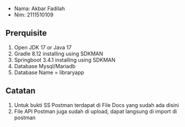 - Nama: Akbar Fadilah
- Nim: 2111510109



## Prerquisite
1. Open JDK 17 or Java 17
2. Gradle 8.12 installing using SDKMAN
3. Springboot 3.4.1 installing using SDKMAN
4. Database Mysql/Mariadb
5. Database Name = libraryapp
## Catatan
1. Untuk bukti SS Postman terdapat di File Docs yang sudah ada disini
2. File API Postman juga sudah di upload, dapat langsung di import di postman
